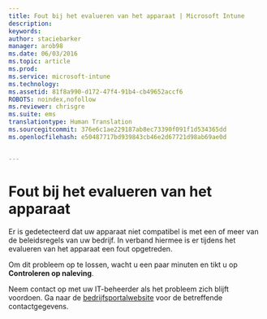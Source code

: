 ```yaml
---
title: Fout bij het evalueren van het apparaat | Microsoft Intune
description: 
keywords: 
author: staciebarker
manager: arob98
ms.date: 06/03/2016
ms.topic: article
ms.prod: 
ms.service: microsoft-intune
ms.technology: 
ms.assetid: 81f8a990-d172-47f4-91b4-cb49652accf6
ROBOTS: noindex,nofollow
ms.reviewer: chrisgre
ms.suite: ems
translationtype: Human Translation
ms.sourcegitcommit: 376e6c1ae229187ab8ec73390f091f1d534365dd
ms.openlocfilehash: e50487717bd939843cb46e2d67721d98ab69ae0d


---
```



# Fout bij het evalueren van het apparaat
Er is gedetecteerd dat uw apparaat niet compatibel is met een of meer van de beleidsregels van uw bedrijf. In verband hiermee is er tijdens het evalueren van het apparaat een fout opgetreden.

Om dit probleem op te lossen, wacht u een paar minuten en tikt u op **Controleren op naleving**.

Neem contact op met uw IT-beheerder als het probleem zich blijft voordoen. Ga naar de [bedrijfsportalwebsite](http://portal.manage.microsoft.com) voor de betreffende contactgegevens.




<!--HONumber=Jul16_HO3-->


